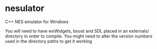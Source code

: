 # nesulator
C++ NES emulator for Windows

You will need to have wxWidgets, boost and SDL placed in an externals/ directory in order to compile. You might need to alter the version numbers used in the directory paths to get it working